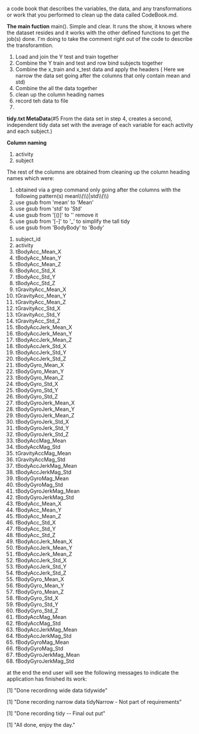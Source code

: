 a code book that describes the variables, the data, and any transformations or work that you performed to clean up the data called CodeBook.md.


**The main fuction** main(). Simple and clear. It runs the show, it knows where the dataset resides and it works with the other defined functions to get the job(s) done. I'm doing to take the comment right out of the code to describe the transforamtion.

<ol>
<li>Load and join the Y test and train together</li>
<li>Combine the Y train and test and row bind subjects together</li>
<li>Combine the x_train and x_test data and apply the headers ( Here we narrow the data set going after the columns that only contain mean and std) </li>
<li>Combine the all the data together</li>
<li>clean up the column heading names</li>
<li>record teh data to file</li>
<li>
</ol>

**tidy.txt MetaData**(#5 From the data set in step 4, creates a second, independent tidy data set with the average of each variable for each activity and each subject.) 

  **Column naming**
  <ol>
    <li>activity</li>
    <li>subject</li>
  </ol>
  
  The rest of the columns are obtained from cleaning up the column heading names which were:
  <ol>
  <li> obtained via a grep command only going after the columns with the following pattern(s) mean\\(\\)|std\\(\\)</li>
  <li> use gsub from 'mean' to 'Mean'</li>
  <li> use gsub from 'std' to 'Std'</li>
  <li> use gsub from '[()]' to '' remove it</li>
  <li> use gsub from '[-]' to '_' to simplify the tall tidy</li>
  <li> use gsub from 'BodyBody' to 'Body'
  </ol>


<ol>
<li>subject_id           </li>
<li>activity             </li>
<li>tBodyAcc_Mean_X      </li>
<li>tBodyAcc_Mean_Y      </li>
<li>tBodyAcc_Mean_Z      </li>
<li>tBodyAcc_Std_X       </li>
<li>tBodyAcc_Std_Y       </li>
<li>tBodyAcc_Std_Z       </li>
<li>tGravityAcc_Mean_X   </li>
<li>tGravityAcc_Mean_Y   </li>
<li>tGravityAcc_Mean_Z   </li>
<li>tGravityAcc_Std_X    </li>
<li>tGravityAcc_Std_Y    </li>
<li>tGravityAcc_Std_Z    </li>
<li>tBodyAccJerk_Mean_X  </li>
<li>tBodyAccJerk_Mean_Y  </li>
<li>tBodyAccJerk_Mean_Z  </li>
<li>tBodyAccJerk_Std_X   </li>
<li>tBodyAccJerk_Std_Y   </li>
<li>tBodyAccJerk_Std_Z   </li>
<li>tBodyGyro_Mean_X     </li>
<li>tBodyGyro_Mean_Y     </li>
<li>tBodyGyro_Mean_Z     </li>
<li>tBodyGyro_Std_X      </li>
<li>tBodyGyro_Std_Y      </li>
<li>tBodyGyro_Std_Z      </li>
<li>tBodyGyroJerk_Mean_X </li>
<li>tBodyGyroJerk_Mean_Y </li>
<li>tBodyGyroJerk_Mean_Z </li>
<li>tBodyGyroJerk_Std_X  </li>
<li>tBodyGyroJerk_Std_Y  </li>
<li>tBodyGyroJerk_Std_Z  </li>
<li>tBodyAccMag_Mean     </li>
<li>tBodyAccMag_Std      </li>
<li>tGravityAccMag_Mean  </li>
<li>tGravityAccMag_Std   </li>
<li>tBodyAccJerkMag_Mean </li>
<li>tBodyAccJerkMag_Std  </li>
<li>tBodyGyroMag_Mean    </li>
<li>tBodyGyroMag_Std     </li>
<li>tBodyGyroJerkMag_Mean</li>
<li>tBodyGyroJerkMag_Std </li>
<li>fBodyAcc_Mean_X      </li>
<li>fBodyAcc_Mean_Y      </li>
<li>fBodyAcc_Mean_Z      </li>
<li>fBodyAcc_Std_X       </li>
<li>fBodyAcc_Std_Y       </li>
<li>fBodyAcc_Std_Z       </li>
<li>fBodyAccJerk_Mean_X  </li>
<li>fBodyAccJerk_Mean_Y  </li>
<li>fBodyAccJerk_Mean_Z  </li>
<li>fBodyAccJerk_Std_X   </li>
<li>fBodyAccJerk_Std_Y   </li>
<li>fBodyAccJerk_Std_Z   </li>
<li>fBodyGyro_Mean_X     </li>
<li>fBodyGyro_Mean_Y     </li>
<li>fBodyGyro_Mean_Z     </li>
<li>fBodyGyro_Std_X      </li>
<li>fBodyGyro_Std_Y      </li>
<li>fBodyGyro_Std_Z      </li>
<li>fBodyAccMag_Mean     </li>
<li>fBodyAccMag_Std      </li>
<li>fBodyAccJerkMag_Mean </li>
<li>fBodyAccJerkMag_Std  </li>
<li>fBodyGyroMag_Mean    </li>
<li>fBodyGyroMag_Std     </li>
<li>fBodyGyroJerkMag_Mean</li>
<li>fBodyGyroJerkMag_Std  </li>
</ol>


at the end the end user will see the following messages to indicate the application has finished its work:

[1] "Done recordinng wide data tidywide"

[1] "Done recording narrow data tidyNarrow - Not part of requirements"

[1] "Done recording tidy  -- Final out put"

[1] "All done, enjoy the day."

